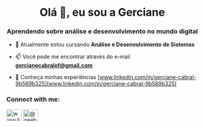 <h1 align="center">Olá 👋, eu sou a Gerciane</h1>
<h3 align="center">Aprendendo sobre análise e desenvolvimento no mundo digital</h3>

- 🌱 Atualmente estou cursando **Análise e Desenvolvimento de Sistemas**

- 📫 Você pode me encontrar através do e-mail **gercianecabralof@gmail.com**

- 📄 Conheça minhas experiências [www.linkedin.com/in/gerciane-cabral-9b589b325](www.linkedin.com/in/gerciane-cabral-9b589b325)

<h3 align="left">Connect with me:</h3>
<p align="left">
<a href="https://linkedin.com/in/www.linkedin.com/in/gerciane-cabral-9b589b325" target="blank"><img align="center" src="https://raw.githubusercontent.com/rahuldkjain/github-profile-readme-generator/master/src/images/icons/Social/linked-in-alt.svg" alt="www.linkedin.com/in/gerciane-cabral-9b589b325" height="30" width="40" /></a>
<a href="https://instagram.com/@geehcabral" target="blank"><img align="center" src="https://raw.githubusercontent.com/rahuldkjain/github-profile-readme-generator/master/src/images/icons/Social/instagram.svg" alt="@geehcabral" height="30" width="40" /></a>
</p>







<!---

- 👋 Hi, I’m @gercianescabral
- 👀 I’m interested in ...
- 🌱 I’m currently learning ...
- 💞️ I’m looking to collaborate on ...
- 📫 How to reach me ...
- 😄 Pronouns: ...
- ⚡ Fun fact: ...


gercianescabral/gercianescabral is a ✨ special ✨ repository because its `README.md` (this file) appears on your GitHub profile.
You can click the Preview link to take a look at your changes.
--->
